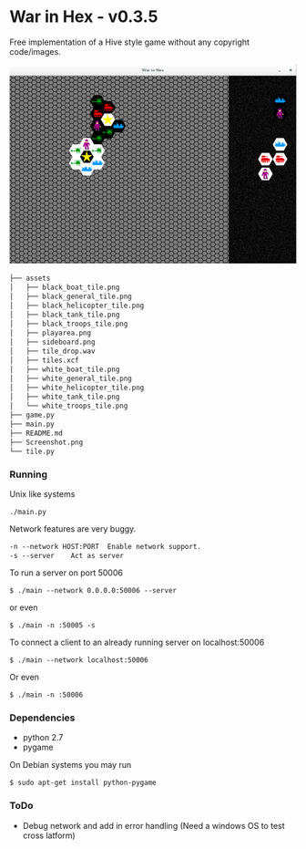 # War in Hex - v0.3.5

Free implementation of a Hive style game without any copyright code/images.

![Screenshot of War in Hex](Screenshot.png?raw=true "War in Hex in action")

```
├── assets
│   ├── black_boat_tile.png
│   ├── black_general_tile.png
│   ├── black_helicopter_tile.png
│   ├── black_tank_tile.png
│   ├── black_troops_tile.png
│   ├── playarea.png
│   ├── sideboard.png
│   ├── tile_drop.wav
│   ├── tiles.xcf
│   ├── white_boat_tile.png
│   ├── white_general_tile.png
│   ├── white_helicopter_tile.png
│   ├── white_tank_tile.png
│   └── white_troops_tile.png
├── game.py
├── main.py
├── README.md
├── Screenshot.png
└── tile.py
```

### Running

Unix like systems

```
./main.py
```

Network features are very buggy.

```
-n --network HOST:PORT  Enable network support.
-s --server    Act as server
```

To run a server on port 50006

```
$ ./main --network 0.0.0.0:50006 --server
```

or even

```
$ ./main -n :50005 -s
```

To connect a client to an already running server on localhost:50006

```
$ ./main --network localhost:50006
```

Or even

```
$ ./main -n :50006
```

### Dependencies

* python 2.7
* pygame

On Debian systems you may run

```
$ sudo apt-get install python-pygame
```

### ToDo

* Debug network and add in error handling (Need a windows OS to test cross latform)